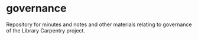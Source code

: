 # governance
Repository for minutes and notes and other materials relating to governance of the Library Carpentry project.
